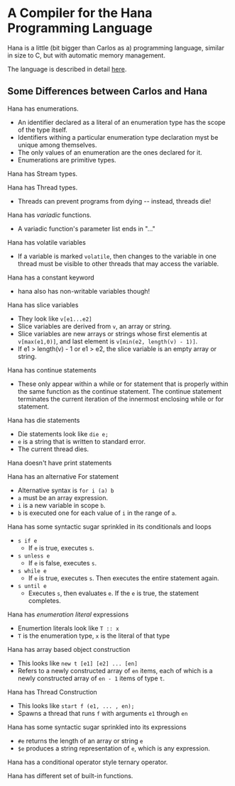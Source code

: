 
# A Compiler for the Hana Programming Language

Hana is a little (bit bigger than Carlos as a) programming language, similar in size to C, but with automatic memory management.

The language is described in detail [here](http://cs.lmu.edu/~ray/notes/hana/).

## Some Differences between Carlos and Hana

Hana has enumerations. 
  * An identifier declared as a literal of an enumeration type has the scope of the type itself. 
  * Identifiers withing a particular enumeration type declaration myst be unique among themselves.
  * The only values of an enumeration are the ones declared for it.
  * Enumerations are primitive types.

Hana has Stream types.

Hana has Thread types.
  * Threads can  prevent programs from dying -- instead, threads die!

Hana has *variadic* functions.
  * A variadic function's parameter list ends in "..."

Hana has volatile variables
  * If a variable is marked `volatile`, then changes to the variable in one thread must be visible to other threads that may access the variable. 

Hana has a constant keyword
  * hana also has non-writable variables though!

Hana has slice variables
  * They look like `v[e1...e2]`
  * Slice variables are derived from `v`, an array or string.
  * Slice variables are new arrays or strings whose first elementis at `v[max(e1,0)]`, and last element is `v[min(e2, length(v) - 1)]`.
  * If e1 > length(v) - 1 or e1 > e2, the slice variable is an empty array or string.

Hana has continue statements
  * These only appear within a while or for statement that is properly within the same function as the continue statement. The continue statement terminates the current iteration of the innermost enclosing while or for statement. 

Hana has die statements
  * Die statements look like `die e;`
  * `e` is a string that is written to standard error.
  * The current thread dies.

 Hana doesn't have print statements

 Hana has an alternative For statement
   * Alternative syntax is `for i (a) b`
   * `a` must be an array expression.
   * `i` is a new variable in scope `b`. 
   * `b` is executed one for each value of `i` in the range of `a`.

Hana has some syntactic sugar sprinkled in its conditionals and loops
  * `s if e`
    * If `e` is true, executes `s`.
  * `s unless e`
    * If `e` is false, executes `s`.
  * `s while e`
    * If `e` is true, executes `s`. Then executes the entire statement again.
  * `s until e`
  	* Executes `s`, then evaluates `e`. If the `e` is true, the statement completes.

Hana has *enumeration literal* expressions 
  * Enumertion literals look like `T :: x`
  * `T` is the enumeration type, `x` is the literal of that type

Hana has array based object construction
  * This looks like `new t [e1] [e2] ... [en]`
  * Refers to a newly constructed array of `en`  items, each of which is a newly constructed array of `en - 1` items of type `t`.

Hana has Thread Construction
  * This looks like `start f (e1, ... , en);`
  * Spawns a thread that runs `f` with arguments `e1` through `en` 

Hana has some syntactic sugar sprinkled into its expressions
  * `#e` returns the length of an array or string `e`
  *  `$e` produces a string representation of `e`, which is any expression.

Hana has a conditional operator style ternary operator.

Hana has different set of built-in functions.   